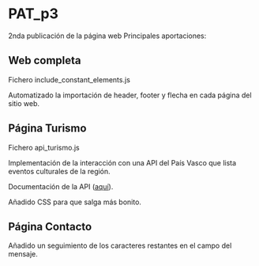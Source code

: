 # PAT_p3

2nda publicación de la página web
Principales aportaciones:

## Web completa
Fichero include_constant_elements.js

Automatizado la importación de header, footer y flecha en cada página del sitio web.

## Página Turismo
Fichero api_turismo.js

Implementación de la interacción con una API del País Vasco que lista eventos culturales de la región.

Documentación de la API ([aquí](https://opendata.euskadi.eus/api-culture/?api=culture_events)).

Añadido CSS para que salga más bonito.

## Página Contacto
Añadido un seguimiento de los caracteres restantes en el campo del mensaje.